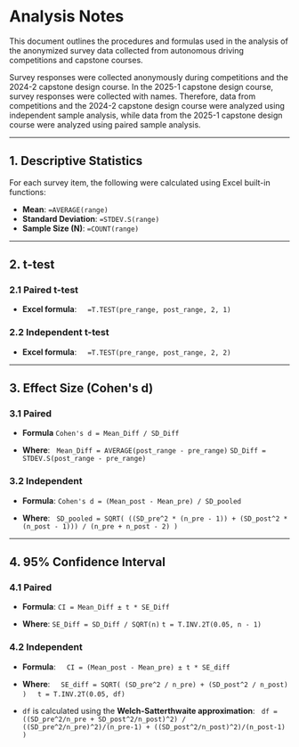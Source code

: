 # Analysis Notes

This document outlines the procedures and formulas used in the analysis of the anonymized survey data collected from autonomous driving competitions and capstone courses.

Survey responses were collected anonymously during competitions and the 2024-2 capstone design course.
In the 2025-1 capstone design course, survey responses were collected with names.
Therefore, data from competitions and the 2024-2 capstone design course were analyzed using independent sample analysis, while data from the 2025-1 capstone design course were analyzed using paired sample analysis.

---

## 1. Descriptive Statistics

For each survey item, the following were calculated using Excel built-in functions:

- **Mean**: `=AVERAGE(range)`
- **Standard Deviation**: `=STDEV.S(range)`
- **Sample Size (N)**: `=COUNT(range)`

---
  
## 2. t-test

### 2.1 Paired t-test

- **Excel formula**:  
  `=T.TEST(pre_range, post_range, 2, 1)`

### 2.2 Independent t-test

- **Excel formula**:  
  `=T.TEST(pre_range, post_range, 2, 2)`  

---

## 3. Effect Size (Cohen's d)

### 3.1 Paired

- **Formula**
`Cohen's d = Mean_Diff / SD_Diff`

- **Where**:  
`Mean_Diff = AVERAGE(post_range - pre_range)`
`SD_Diff = STDEV.S(post_range - pre_range)`

### 3.2 Independent

- **Formula**:
`Cohen's d = (Mean_post - Mean_pre) / SD_pooled`

- **Where**:  
`SD_pooled = SQRT( ((SD_pre^2 * (n_pre - 1)) + (SD_post^2 * (n_post - 1))) / (n_pre + n_post - 2) )`

---

## 4. 95% Confidence Interval

### 4.1 Paired

- **Formula**:
`CI = Mean_Diff ± t * SE_Diff`

- **Where**:
`SE_Diff = SD_Diff / SQRT(n)`
`t = T.INV.2T(0.05, n - 1)`

### 4.2 Independent

- **Formula**:  
  `CI = (Mean_post - Mean_pre) ± t * SE_diff`

- **Where**:  
  `SE_diff = SQRT( (SD_pre^2 / n_pre) + (SD_post^2 / n_post) )`  
  `t = T.INV.2T(0.05, df)`  

- `df` is calculated using the **Welch-Satterthwaite approximation**:
  `df = ((SD_pre^2/n_pre + SD_post^2/n_post)^2) / ((SD_pre^2/n_pre)^2)/(n_pre-1) + ((SD_post^2/n_post)^2)/(n_post-1) )`

